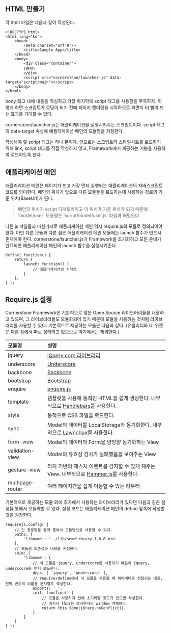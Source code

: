 <!--
layout: 'post'
section: 'Cornerstone Framework'
title: '모듈의 사용'
outline: '모듈의 사용'
date: '2012-11-16'
tagstr: 'application'
order: '[2, 1, 3]'
thumbnail: '2.1.03.module_usage.png'
-->

HTML 만들기
----------
각 html 파일은 다음과 같이 작성된다.

```
<!DOCTYPE html>
<html lang="ko">
	<head>
		<meta charset="utf-8"/>
		<title>Sample App</title>
	</head>
	<body>
		<div class="container">
		(중략)
		</div>
		<script src="cornerstone/launcher.js" data-target="script/main"></script> 
	</body>
</html>
```

body 태그 내에 내용을 작성하고 가장 마지막에 script 태그를 사용함을 주목하자. 이렇게 하면 스크립트가 로딩이 되기 전에 페이지 렌더링을 시작하므로 화면이 더 빨리 뜨는 효과를 기대할 수 있다.

cornerstone/launcher.js는 애플리케이션을 실행시켜주는 스크립트이다. script 태그의 data-target 속성에 애플리케이션 메인의 모듈명을 지정한다.

작성해야 할 script 태그는 하나 뿐이다. 앞으로는 스크립트와 스타일시트를 로드하기 위해 link, script 태그를 직접 작성하지 않고, Framework에서 제공하는 기능을 사용하여 로드하도록 한다.

애플리케이션 메인
--------------
애플리케이션 메인은 페이지가 뜨고 가장 먼저 실행되는 애플리케이션의 자바스크립트 코드를 의미한다. 메인의 위치가 앞으로 다른 모듈들을 로드하는데 사용하는 경로의 기준 위치(BaseUrl)가 된다.

> 메인의 위치가 script 디렉토리이고 이 위치가 기준 위치가 되기 때문에 'model/user' 모듈명은 'script/model/user.js' 파일과 매핑된다.

다른 js 파일들과 마찬가지로 애플리케이션 메인 역시 require.js의 모듈로 정의되어야 한다. 다만 다른 모듈과 다른 점은 애플리케이션 메인 모듈에는 launch 함수가 반드시 존재해야 한다. cornerstone/launcher.js가 Framework을 초기화하고 모든 준비가 완료되면 애플리케이션 메인의 launch 함수를 실행시켜준다.

```
define( function() {
	return {
		launch: function() {
			// 애플리케이션의 시작점
		}
	};
} );
```

Require.js 설정
--------------
Cornerstone Framework은 기본적으로 많은 Open Source 라이브러리들을 내장하고 있으며, 그 라이브러리들도 모듈화되어 있기 때문에 모듈을 사용하는 것처럼 라이브러리를 사용할 수 있다. 기본적으로 제공하는 모듈은 다음과 같다. (유틸리티와 UI 위젯은 다른 장에서 따로 정리하고 있으므로 여기에서는 제외한다.)

모듈명 | 설명
:---- | :----
jquery | [jQuery core 라이브러리](http://jquery.com)
underscore | [Underscore](http://underscorejs.org/)
backbone | [Backbone](http://backbonejs.org/)
bootstrap | [Bootstrap](http://twitter.github.com/bootstrap/)
enquire | [enquire.js](http://wickynilliams.github.com/enquire.js/)
template | 템플릿을 사용해 동적인 HTML을 쉽게 생성한다. 내부적으로 [Handlebars](http://handlebarsjs.com/)를 사용한다.
style | 동적으로 CSS 파일을 로드한다.
sync | Model의 데이터를 LocalStorage와 동기화한다. 내부적으로 [Lawnchair](http://brian.io/lawnchair/)를 사용한다.
form-view | Model의 데이터와 Form을 양방향 동기화하는 View
validation-view | Model의 유효성 검사가 실패했음을 보여주는 View
gesture-view | 터치 기반의 제스처 이벤트를 감지할 수 있게 해주는 View. 내부적으로 [Hammer.js](http://eightmedia.github.com/hammer.js/)를 사용한다.
multipage-router | 여러 페이지간을 쉽게 이동할 수 있는 라우터

기본적으로 제공하는 모듈 외에 추가해서 사용하는 라이브러리가 있다면 다음과 같은 설정을 통해서 모듈화할 수 있다.
설정 코드는 애플리케이션 메인의 define 앞쪽에 작성할 것을 권장한다.

```
requirejs.config( {
	// 긴 경로명을 짧게 줄여서 모듈명으로 사용할 수 있다.
	paths: {
		'libname': '../lib/somelibrary-1.0.0-min'
	},
	// 모듈의 의존성과 내용을 지정한다.
	shim: {
		'libname': {
			// 이 모듈은 jquery, underscore를 사용하기 때문에 jquery, underscore를 먼저 로드한다.
			deps: [ 'jquery', 'underscore' ],
			// require/define에서 이 모듈을 사용할 때 파라미터로 전달되는 내용, 전역 변수의 이름을 문자열로 작성한다.
			exports: '_',
			init: function() {
				// 모듈을 사용하기 전에 초기화할 코드가 있으면 작성한다.
				// 여기서 this는 브라우저의 window 객체이다.
				return this.Somelibrary.noConflict();
			}
		}
	}
} );
```
